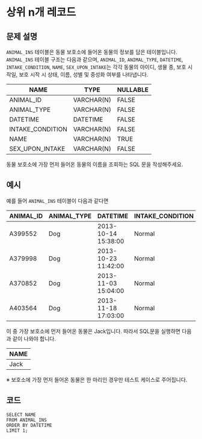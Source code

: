 # 상위 n개 레코드

## 문제 설명
`ANIMAL_INS` 테이블은 동물 보호소에 들어온 동물의 정보를 담은 테이블입니다. `ANIMAL_INS` 테이블 구조는 다음과 같으며, `ANIMAL_ID`, `ANIMAL_TYPE`, `DATETIME`, `INTAKE_CONDITION`, `NAME`, `SEX_UPON_INTAKE`는 각각 동물의 아이디, 생물 종, 보호 시작일, 보호 시작 시 상태, 이름, 성별 및 중성화 여부를 나타냅니다.

|NAME|	TYPE|	NULLABLE|
|-|-|-|
|ANIMAL_ID|	VARCHAR(N)|	FALSE|
|ANIMAL_TYPE|	VARCHAR(N)|	FALSE|
|DATETIME|	DATETIME	|FALSE|
|INTAKE_CONDITION	|VARCHAR(N)|	FALSE|
|NAME	|VARCHAR(N)|	TRUE|
|SEX_UPON_INTAKE|	VARCHAR(N)|	FALSE|

동물 보호소에 가장 먼저 들어온 동물의 이름을 조회하는 SQL 문을 작성해주세요.

## 예시
예를 들어 `ANIMAL_INS` 테이블이 다음과 같다면

|ANIMAL_ID|	ANIMAL_TYPE|	DATETIME|	INTAKE_CONDITION|	NAME|	SEX_UPON_INTAKE|
|-|-|-|-|-|-|
|A399552|	Dog	|2013-10-14 15:38:00|	Normal|	Jack|	Neutered Male|
|A379998|	Dog|	2013-10-23 11:42:00	|Normal	|Disciple	|Intact Male|
|A370852|	Dog	|2013-11-03 15:04:00|	Normal|	Katie|	Spayed Female|
|A403564	|Dog	|2013-11-18 17:03:00|	Normal	|Anna|	Spayed Female|

이 중 가장 보호소에 먼저 들어온 동물은 Jack입니다. 따라서 SQL문을 실행하면 다음과 같이 나와야 합니다.

| NAME |
|------|
| Jack |

※ 보호소에 가장 먼저 들어온 동물은 한 마리인 경우만 테스트 케이스로 주어집니다.

## 코드
```mysql
SELECT NAME
FROM ANIMAL_INS
ORDER BY DATETIME
LIMIT 1;
```
